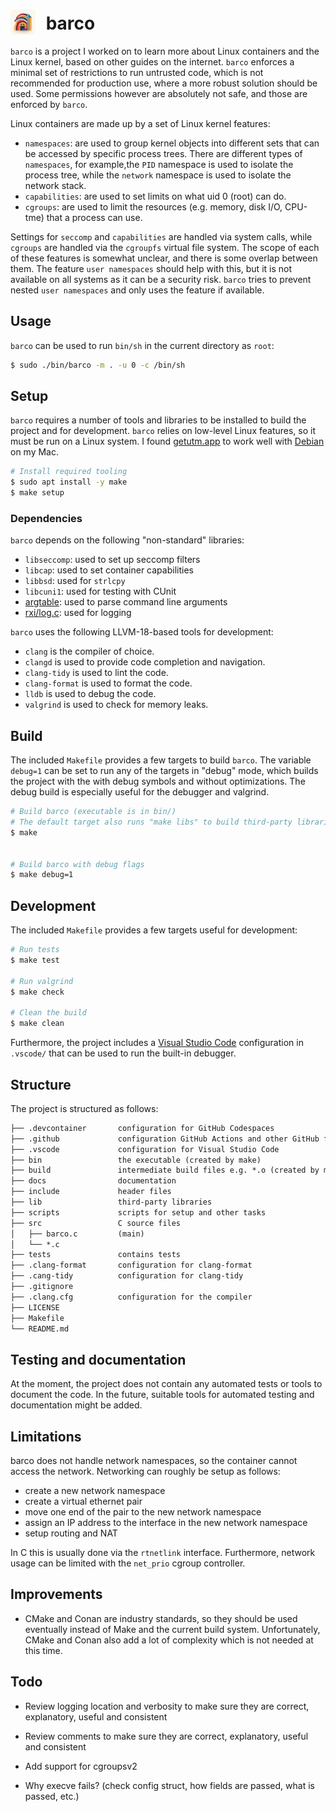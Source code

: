 # <img src="./docs/barco.png" style="width:40px;padding-right:10px;margin-bottom:-8px;"> barco

`barco` is a project I worked on to learn more about Linux containers and the Linux kernel, based on other guides on the internet.
`barco` enforces a minimal set of restrictions to run untrusted code, which is not recommended for production use, where a more robust solution should be used.
Some permissions however are absolutely not safe, and those are enforced by `barco`.

Linux containers are made up by a set of Linux kernel features:

- `namespaces`: are used to group kernel objects into different sets that can be accessed by specific process trees. There are different types
of `namespaces`, for example,the `PID` namespace is used to isolate the process tree, while the `network` namespace is used to isolate the network stack.
- `capabilities`: are used to set limits on what uid 0 (root) can do.
- `cgroups`: are used to limit the resources (e.g. memory, disk I/O, CPU-tme) that a process can use.

Settings for `seccomp` and `capabilities` are handled via system calls, while `cgroups` are handled via the `cgroupfs` virtual file system. The scope of each of these features is somewhat unclear, and there is some overlap between them. The feature `user namespaces` should
help with this, but it is not available on all systems as it can be a security risk. `barco` tries to prevent nested `user namespaces` and only uses the feature if available.

## Usage

`barco` can be used to run `bin/sh` in the current directory as `root`:

```bash
$ sudo ./bin/barco -m . -u 0 -c /bin/sh
```

## Setup

`barco` requires a number of tools and libraries to be installed to build the project and for development.
`barco` relies on low-level Linux features, so it must be run on a Linux system. I found [getutm.app](https://getutm.app) to work well with [Debian](http://debian.org) on my Mac.

```bash
# Install required tooling
$ sudo apt install -y make
$ make setup
```

### Dependencies

`barco` depends on the following "non-standard" libraries:

- `libseccomp`: used to set up seccomp filters
- `libcap`: used to set container capabilities
- `libbsd`: used for `strlcpy`
- `libcuni1`: used for testing with CUnit
- [argtable](http://argtable.org/): used to parse command line arguments
- [rxi/log.c](https://github.com/rxi/log.c): used for logging

`barco` uses the following LLVM-18-based tools for development:

- `clang` is the compiler of choice.
- `clangd` is used to provide code completion and navigation.
- `clang-tidy` is used to lint the code.
- `clang-format` is used to format the code.
- `lldb` is used to debug the code.
- `valgrind` is used to check for memory leaks.

## Build

The included `Makefile` provides a few targets to build `barco`.
The variable `debug=1` can be set to run any of the targets in "debug" mode, which builds the project with the with debug symbols and without optimizations.
The debug build is especially useful for the debugger and valgrind.

```bash
# Build barco (executable is in bin/)
# The default target also runs "make libs" to build third-party libraries, "make lint" to lint the code and "make format" to format the code
$ make


# Build barco with debug flags
$ make debug=1
```

## Development
The included `Makefile` provides a few targets useful for development:

```bash
# Run tests
$ make test

# Run valgrind
$ make check

# Clean the build
$ make clean
```

Furthermore, the project includes a [Visual Studio Code](https://code.visualstudio.com/) configuration in `.vscode/` that can be used to run the built-in debugger.

## Structure

The project is structured as follows:

```txt
├── .devcontainer       configuration for GitHub Codespaces
├── .github             configuration GitHub Actions and other GitHub features
├── .vscode             configuration for Visual Studio Code
├── bin                 the executable (created by make)
├── build               intermediate build files e.g. *.o (created by make)
├── docs                documentation
├── include             header files
├── lib                 third-party libraries
├── scripts             scripts for setup and other tasks
├── src                 C source files
│   ├── barco.c         (main)
│   └── *.c
├── tests               contains tests
├── .clang-format       configuration for clang-format
├── .cang-tidy          configuration for clang-tidy
├── .gitignore
├── .clang.cfg          configuration for the compiler
├── LICENSE
├── Makefile
└── README.md
```

## Testing and documentation

At the moment, the project does not contain any automated tests or tools to document the code.
In the future, suitable tools for automated testing and documentation might be added.

## Limitations

barco does not handle network namespaces, so the container cannot access the network. Networking can roughly be setup as follows:

- create a new network namespace
- create a virtual ethernet pair
- move one end of the pair to the new network namespace
- assign an IP address to the interface in the new network namespace
- setup routing and NAT

In C this is usually done via the `rtnetlink` interface. Furthermore, network usage can be limited with the `net_prio` cgroup controller.

## Improvements

- CMake and Conan are industry standards, so they should be used eventually instead of Make and the current build system. Unfortunately, CMake and Conan also add a lot of complexity which is not needed at this time.

## Todo

- Review logging location and verbosity to make sure they are correct, explanatory, useful and consistent
- Review comments to make sure they are correct, explanatory, useful and consistent
- Add support for cgroupsv2

- Why execve fails? (check config struct, how fields are passed, what is passed, etc.)
